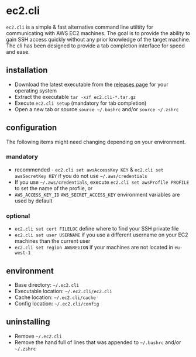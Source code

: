 # ec2.cli
`ec2.cli` is a simple & fast alternative command line utiltity for communicating with AWS EC2 machines. The goal is to provide the ability to gain SSH access quickly without any prior knowledge of the target machine. The cli has been designed to provide a tab completion interface for speed and ease.

## installation
* Download the latest executable from the [releases page](https://github.com/markwallsgrove/ec2.cli/releases/) for your operating system
* Extract the executable `tar -xzf ec2.cli-*.tar.gz`
* Execute `ec2.cli setup` (mandatory for tab completion) 
* Open a new tab or source `source ~/.bashrc` and/or `source ~/.zshrc`

## configuration
The following items might need changing depending on your environment.

### mandatory
* recommended - `ec2.cli set awsAccessKey KEY` & `ec2.cli set awsSecretKey KEY` if you do not use `~/.aws/credentials`
* If you use `~/.aws/credentials`, execute `ec2.cli set awsProfile PROFILE` to set the name of the profile, or
* `AWS_ACCESS_KEY_ID` `AWS_SECRET_ACCESS_KEY` environment variables are used by default

### optional
* `ec2.cli set cert FILELOC` define where to find your SSH private file
* `ec2.cli set user USERNAME` if you use a different username on your EC2 machines than the current user
* `ec2.cli set region AWSREGION` if your machines are not located in `eu-west-1`

## environment
* Base directory: `~/.ec2.cli`
* Executable location: `~/.ec2.cli/ec2.cli`
* Cache location: `~/.ec2.cli/cache`
* Config location: `~/.ec2.cli/config`

## uninstalling
* Remove `~/.ec2.cli`
* Remove the hand full of lines that was appended to `~/.bashrc` and/or `~/.zshrc`
